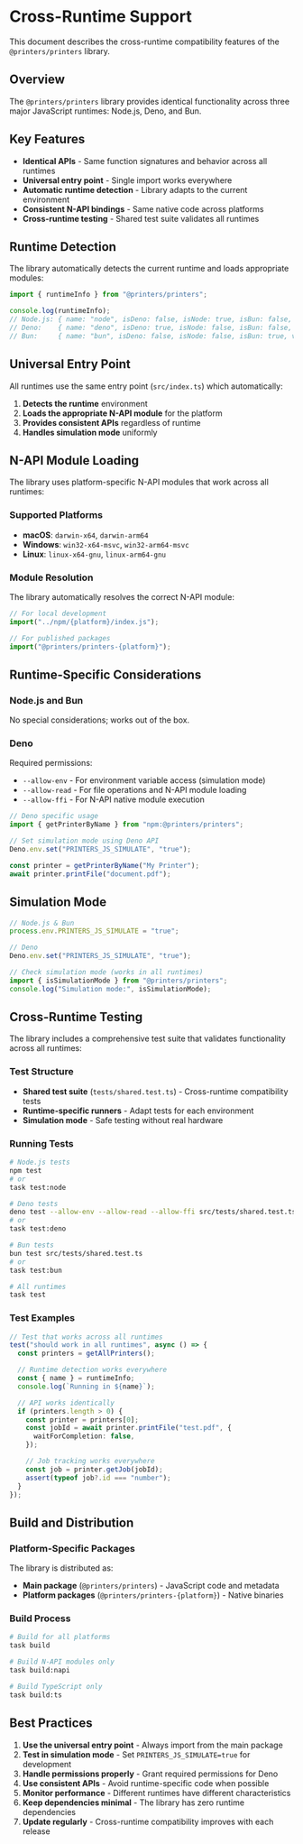 # Cross-Runtime Support

This document describes the cross-runtime compatibility features of the `@printers/printers` library.

## Overview

The `@printers/printers` library provides identical functionality across three major JavaScript runtimes: Node.js, Deno, and Bun.

## Key Features

- **Identical APIs** - Same function signatures and behavior across all runtimes
- **Universal entry point** - Single import works everywhere
- **Automatic runtime detection** - Library adapts to the current environment
- **Consistent N-API bindings** - Same native code across platforms
- **Cross-runtime testing** - Shared test suite validates all runtimes

## Runtime Detection

The library automatically detects the current runtime and loads appropriate modules:

```typescript
import { runtimeInfo } from "@printers/printers";

console.log(runtimeInfo);
// Node.js: { name: "node", isDeno: false, isNode: true, isBun: false, version: "20.x.x" }
// Deno:    { name: "deno", isDeno: true, isNode: false, isBun: false, version: "1.x.x" }
// Bun:     { name: "bun", isDeno: false, isNode: false, isBun: true, version: "1.x.x" }
```

## Universal Entry Point

All runtimes use the same entry point (`src/index.ts`) which automatically:

1. **Detects the runtime** environment
2. **Loads the appropriate N-API module** for the platform
3. **Provides consistent APIs** regardless of runtime
4. **Handles simulation mode** uniformly

## N-API Module Loading

The library uses platform-specific N-API modules that work across all runtimes:

### Supported Platforms

- **macOS**: `darwin-x64`, `darwin-arm64`
- **Windows**: `win32-x64-msvc`, `win32-arm64-msvc`
- **Linux**: `linux-x64-gnu`, `linux-arm64-gnu`

### Module Resolution

The library automatically resolves the correct N-API module:

```typescript
// For local development
import("../npm/{platform}/index.js");

// For published packages
import("@printers/printers-{platform}");
```

## Runtime-Specific Considerations

### Node.js and Bun

No special considerations; works out of the box.

### Deno

Required permissions:

- `--allow-env` - For environment variable access (simulation mode)
- `--allow-read` - For file operations and N-API module loading
- `--allow-ffi` - For N-API native module execution

```typescript
// Deno specific usage
import { getPrinterByName } from "npm:@printers/printers";

// Set simulation mode using Deno API
Deno.env.set("PRINTERS_JS_SIMULATE", "true");

const printer = getPrinterByName("My Printer");
await printer.printFile("document.pdf");
```

## Simulation Mode

```typescript
// Node.js & Bun
process.env.PRINTERS_JS_SIMULATE = "true";

// Deno
Deno.env.set("PRINTERS_JS_SIMULATE", "true");

// Check simulation mode (works in all runtimes)
import { isSimulationMode } from "@printers/printers";
console.log("Simulation mode:", isSimulationMode);
```

## Cross-Runtime Testing

The library includes a comprehensive test suite that validates functionality across all runtimes:

### Test Structure

- **Shared test suite** (`tests/shared.test.ts`) - Cross-runtime compatibility tests
- **Runtime-specific runners** - Adapt tests for each environment
- **Simulation mode** - Safe testing without real hardware

### Running Tests

```bash
# Node.js tests
npm test
# or
task test:node

# Deno tests
deno test --allow-env --allow-read --allow-ffi src/tests/shared.test.ts
# or
task test:deno

# Bun tests
bun test src/tests/shared.test.ts
# or
task test:bun

# All runtimes
task test
```

### Test Examples

```typescript
// Test that works across all runtimes
test("should work in all runtimes", async () => {
  const printers = getAllPrinters();

  // Runtime detection works everywhere
  const { name } = runtimeInfo;
  console.log(`Running in ${name}`);

  // API works identically
  if (printers.length > 0) {
    const printer = printers[0];
    const jobId = await printer.printFile("test.pdf", {
      waitForCompletion: false,
    });

    // Job tracking works everywhere
    const job = printer.getJob(jobId);
    assert(typeof job?.id === "number");
  }
});
```

## Build and Distribution

### Platform-Specific Packages

The library is distributed as:

- **Main package** (`@printers/printers`) - JavaScript code and metadata
- **Platform packages** (`@printers/printers-{platform}`) - Native binaries

### Build Process

```bash
# Build for all platforms
task build

# Build N-API modules only
task build:napi

# Build TypeScript only
task build:ts
```

## Best Practices

1. **Use the universal entry point** - Always import from the main package
2. **Test in simulation mode** - Set `PRINTERS_JS_SIMULATE=true` for development
3. **Handle permissions properly** - Grant required permissions for Deno
4. **Use consistent APIs** - Avoid runtime-specific code when possible
5. **Monitor performance** - Different runtimes have different characteristics
6. **Keep dependencies minimal** - The library has zero runtime dependencies
7. **Update regularly** - Cross-runtime compatibility improves with each release
